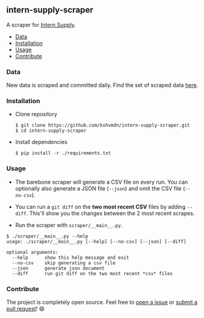 ## intern-supply-scraper

A scraper for [Intern Supply](http://www.intern.supply).

- [Data](#data)
- [Installation](#installation)
- [Usage](#usage)
- [Contribute](#contribute)

### Data

New data is scraped and committed daily. Find the set of scraped data [here](./data).

### Installation

  - Clone repository
  
    ```
    $ git clone https://github.com/kshvmdn/intern-supply-scraper.git
    $ cd intern-supply-scraper
    ```

  - Install dependencies

    ```
    $ pip install -r ./requirements.txt
    ```

### Usage

  - The barebone scraper will generate a CSV file on every run. You can optionally also generate a JSON file (`--json`) and omit the CSV file (`--no-csv`).

  - You can run a `git diff` on the **two most recent CSV** files by adding `--diff`. This'll show you the changes between the 2 most recent scrapes.

  - Run the scraper with `scraper/__main__.py`.

  ```
  $ ./scraper/__main__.py --help
  usage: ./scraper/__main__.py [--help] [--no-csv] [--json] [--diff]

  optional arguments:
    --help      show this help message and exit
    --no-csv    skip generating a csv file
    --json      generate json document
    --diff      run git diff on the two most recent *csv* files
  ```

### Contribute

The project is completely open source. Feel free to [open a issue](https://github.com/kshvmdn/intern-supply-scraper/issues) or [submit a pull request](https://github.com/kshvmdn/intern-supply-scraper/pulls)! :smile:
